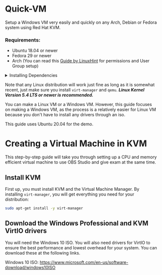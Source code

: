 # Quick-VM
Setup a Windows VM very easily and quickly on any Arch, Debian or Fedora system using Red Hat KVM. 

### Requirements:
 
  - Ubuntu 18.04 or newer
  - Fedora 29 or newer
  - Arch (You can read this [Guide by LinuxHint](https://linuxhint.com/install_configure_kvm_archlinux) for permissions and User Group setup)
 
<p>
<details>
<summary>Installing Dependencies</summary>
 
<br>
 
### Install Qemu, Virt-Manager, Libvirt and other dependencies depending on your distro.
 First up, you must install KVM and the Virtual Machine Manager. By installing `virt-manager`, you will get everything you need for your distribution:
 
 ```bash
 
 # Debian & Ubuntu based ditros 
 sudo apt install -y qemu qemu-kvm libvirt-daemon libvirt-clients bridge-utils virt-manager
``` 

 ```bash
 # Fedora based ditros  
 sudo dnf -y install bridge-utils libvirt virt-install qemu-kvm
``` 

```bash
 # Arch based ditros 
 sudo pacman -S --noconfirm virt-manager qemu vde2 ebtables dnsmasq ridge-utils openbsd-netcat
```

### After installing the dependencies, make sure you enable libvirtd.service
```bash
 # Enable Libvirt Service
 sudo systemctl enable --now libvirtd
 ```
 
<br> 
</details>
</p>
 
 
 Note that any Linux distribution will work just fine as long as it is somewhat recent, just make sure you install `virt-manager` and `qemu`. ***Linux Kernel Version 5.4 LTS or newer is recommended.*** 
 
 You can make a Linux VM or a Windows VM. However, this guide focuses on making a Windows VM, as the process is a relatively easier for Linux VM because you don't have to install any drivers through an iso.
 
 This guide uses Ubuntu 20.04 for the demo.
 
 
 # Creating a Virtual Machine in KVM
 This step-by-step guide will take you through setting up a CPU and memory efficient virtual machine to use OBS Studio and give exam at the same time.
 
 ## Install KVM
 First up, you must install KVM and the Virtual Machine Manager. By installing `virt-manager`, you will get everything you need for your distribution:
 ```bash
 sudo apt-get install -y virt-manager
 ```
 
 ## Download the Windows Professional and KVM VirtIO drivers
 You will need the Windows 10 ISO. You will also need drivers for VirtIO to ensure the best performance and lowest overhead for your system. You can download these at the following links.
 
 Windows 10 ISO: https://www.microsoft.com/en-us/software-download/windows10ISO
